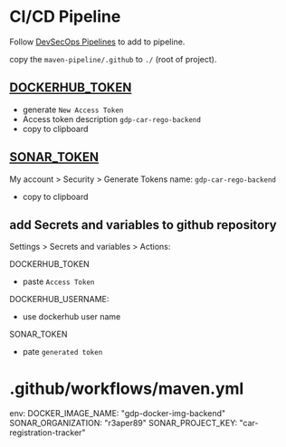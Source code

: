 # CI/CD Pipeline

Follow [DevSecOps Pipelines](https://github.com/dewcservices/devsecops/tree/main) to add to pipeline.

copy the `maven-pipeline/.github` to `./` (root of project).

## [DOCKERHUB_TOKEN](https://hub.docker.com/settings/security)
- generate `New Access Token` 
- Access token description `gdp-car-rego-backend`
- copy to clipboard

## [SONAR_TOKEN](https://sonarcloud.io/organizations/)
My account > Security > Generate Tokens
name: `gdp-car-rego-backend`
- copy to clipboard


## add Secrets and variables to github repository
Settings > Secrets and variables > Actions: 

DOCKERHUB_TOKEN
- paste `Access Token` 

DOCKERHUB_USERNAME:
- use dockerhub user name

SONAR_TOKEN
- pate `generated token`


# .github/workflows/maven.yml
env:
  DOCKER_IMAGE_NAME: "gdp-docker-img-backend"
  SONAR_ORGANIZATION: "r3aper89"
  SONAR_PROJECT_KEY: "car-registration-tracker"





